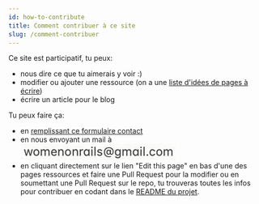 ```yaml
---
id: how-to-contribute
title: Comment contribuer à ce site
slug: /comment-contribuer 
---
```


Ce site est participatif, tu peux:
  - nous dire ce que tu aimerais y voir :)
  - modifier ou ajouter une ressource (on a une [liste d'idées de pages à écrire](https://github.com/women-on-rails/ressources/blob/master/README.md#id%C3%A9es-de-pages-%C3%A0-%C3%A9crire))
  - écrire un article pour le blog

Tu peux faire ça:
- en [remplissant ce formulaire contact](https://docs.google.com/forms/d/e/1FAIpQLSc9RNDuJ4TG6EnPB4iJ4zDfpig47JckNAesoE_SuqgLvTythA/viewform?usp=sf_link)
- en nous envoyant un mail à<br/> ![](../../src/assets/img/email.png)
- en cliquant directement sur le lien "Edit this page" en bas d'une des pages ressources et faire une Pull Request pour la modifier ou en soumettant une Pull Request sur le repo, tu trouveras toutes les infos pour contribuer en codant dans le [README du projet](https://github.com/women-on-rails/ressources).
